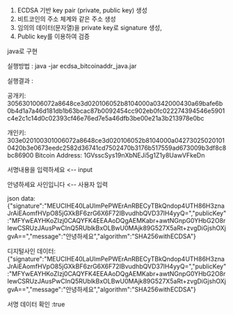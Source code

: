 1. ECDSA 기반 key pair (private, public key) 생성
2. 비트코인의 주소 체계와 같은 주소 생성
3. 임의의 데이터(문자열)을 private key로 signature 생성,
4. Public key를 이용하여 검증


java로 구현


실행방법 :  java -jar ecdsa_bitcoinaddr_java.jar

실행결과 : 

공개키: 3056301006072a8648ce3d020106052b8104000a0342000430a69bafe6b0b4d1a7a46d181db1b63bcac87b0092454cc902eb0fc022274394546e5901c4e2c1c14d0c02393cf46e76ed7e5a46dfb3be00e21a3b213978e0bc 

개인키: 303e020100301006072a8648ce3d020106052b8104000a042730250201010420b3e0673eedc2582d36741cd7502470b3176b517559ad673009b3df8c8bc86900 Bitcoin Address: 1GVsscSys19nXbNEJi5g1Z1y8UawVFkeDn 

서명내용을 입력하세요  <-- input

안녕하세요 사인입니다 <-- 사용자 입력


json data: {"signature":"MEUCIHE40LaUlmPePWErAnRBECyTBkQndop4UTH86H3znaJrAiEAomfHVpO85jGXkBF6zrG6X6F72IBvudhbQVD37lH4yyQ=","publicKey":"MFYwEAYHKoZIzj0CAQYFK4EEAAoDQgAEMKabr+awtNGnpG0YHbG2O8rIewCSRUzJAusPwCInQ5RUblkBxOLBwU0MAjk89G527X5aRt+zvgDiGjshOXjgvA==","message":"안녕하세요","algorithm":"SHA256withECDSA"}

디지털사인 데이터:{"signature":"MEUCIHE40LaUlmPePWErAnRBECyTBkQndop4UTH86H3znaJrAiEAomfHVpO85jGXkBF6zrG6X6F72IBvudhbQVD37lH4yyQ=","publicKey":"MFYwEAYHKoZIzj0CAQYFK4EEAAoDQgAEMKabr+awtNGnpG0YHbG2O8rIewCSRUzJAusPwCInQ5RUblkBxOLBwU0MAjk89G527X5aRt+zvgDiGjshOXjgvA==","message":"안녕하세요","algorithm":"SHA256withECDSA"}

서명 데이터 확인 :true

